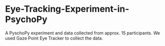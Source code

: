 # Eye-Tracking-Experiment-in-PsychoPy


A PyschoPy experiment and data collected from approx. 15 participants. We used Gaze Point Eye Tracker to collect the data.
